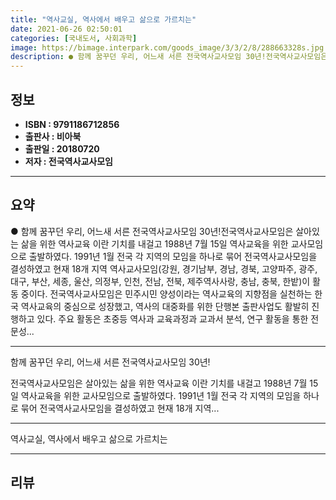 ```yaml
---
title: "역사교실, 역사에서 배우고 삶으로 가르치는"
date: 2021-06-26 02:50:01
categories: [국내도서, 사회과학]
image: https://bimage.interpark.com/goods_image/3/3/2/8/288663328s.jpg
description: ● 함께 꿈꾸던 우리, 어느새 서른 전국역사교사모임 30년!전국역사교사모임은 살아있는 삶을 위한 역사교육 이란 기치를 내걸고 1988년 7월 15일 역사교육을 위한 교사모임으로 출발하였다. 1991년 1월 전국 각 지역의 모임을 하나로 묶어 전국역사교사모임을 결성하였고 현재 18개
---
```


## **정보**

- **ISBN : 9791186712856**
- **출판사 : 비아북**
- **출판일 : 20180720**
- **저자 : 전국역사교사모임**

------



## **요약**

●  함께 꿈꾸던 우리, 어느새 서른 전국역사교사모임 30년!전국역사교사모임은 살아있는 삶을 위한 역사교육 이란 기치를 내걸고 1988년 7월 15일  역사교육을 위한 교사모임으로 출발하였다. 1991년 1월 전국 각 지역의 모임을 하나로 묶어 전국역사교사모임을 결성하였고 현재 18개 지역 역사교사모임(강원, 경기남부, 경남, 경북, 고양파주, 광주, 대구, 부산, 세종, 울산, 의정부, 인천, 전남, 전북, 제주역사사랑, 충남, 충북, 한밭)이 활동 중이다.  전국역사교사모임은 민주시민 양성이라는 역사교육의 지향점을 실천하는 한국 역사교육의 중심으로 성장했고, 역사의 대중화를 위한 단행본 출판사업도 활발히 진행하고 있다. 주요 활동은 초중등 역사과 교육과정과 교과서 분석, 연구 활동을 통한 전문성...

------

함께 꿈꾸던 우리, 어느새 서른 전국역사교사모임 30년!

전국역사교사모임은 살아있는 삶을 위한 역사교육 이란 기치를 내걸고 1988년 7월 15일  역사교육을 위한 교사모임으로 출발하였다. 1991년 1월 전국 각 지역의 모임을 하나로 묶어 전국역사교사모임을 결성하였고 현재 18개 지역... 

------


역사교실, 역사에서 배우고 삶으로 가르치는 

------


## **리뷰** 


